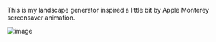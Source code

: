 This is my landscape generator inspired a little bit by Apple Monterey screensaver animation.

![image](https://github.com/user-attachments/assets/5a4446bc-dd2b-4c2e-8d55-3e22d936dcc7)
